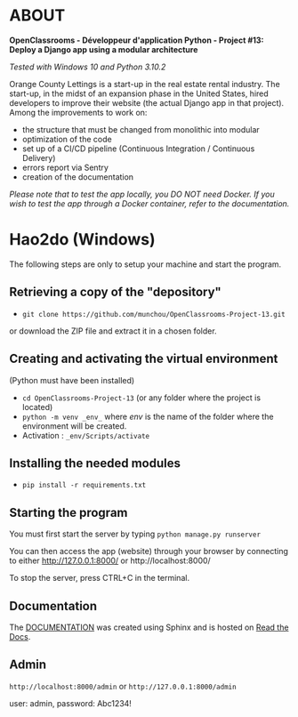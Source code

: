 # ABOUT

**OpenClassrooms - Développeur d'application Python - Project #13: Deploy a Django app using a modular architecture**

_Tested with Windows 10 and Python 3.10.2_

Orange County Lettings is a start-up in the real estate rental industry. The start-up, in the midst of an expansion phase in the United States, hired developers to improve their website (the actual Django app in that project).
Among the improvements to work on:
- the structure that must be changed from monolithic into modular
- optimization of the code
- set up of a CI/CD pipeline (Continuous Integration / Continuous Delivery)
- errors report via Sentry
- creation of the documentation

_Please note that to test the app locally, you DO NOT need Docker. If you wish to test the app through a Docker container, refer to the documentation._

# Hao2do (Windows)

The following steps are only to setup your machine and start the program.


## Retrieving a copy of the "depository"

- `git clone https://github.com/munchou/OpenClassrooms-Project-13.git`

or download the ZIP file and extract it in a chosen folder.


## Creating and activating the virtual environment
(Python must have been installed)
- `cd OpenClassrooms-Project-13` (or any folder where the project is located)
- `python -m venv _env_` where _env_ is the name of the folder where the environment will be created.
- Activation : `_env/Scripts/activate`
    

## Installing the needed modules

- `pip install -r requirements.txt`


## Starting the program
You must first start the server by typing
`python manage.py runserver`

You can then access the app (website) through your browser by connecting to either http://127.0.0.1:8000/ or http://localhost:8000/

To stop the server, press CTRL+C in the terminal.


## Documentation
The [DOCUMENTATION](https://openclassrooms-project-13.readthedocs.io/en/latest/) was created using Sphinx and is hosted on [Read the Docs](https://readthedocs.org/).


## Admin
`http://localhost:8000/admin` or `http://127.0.0.1:8000/admin`

user: admin, password: Abc1234!
